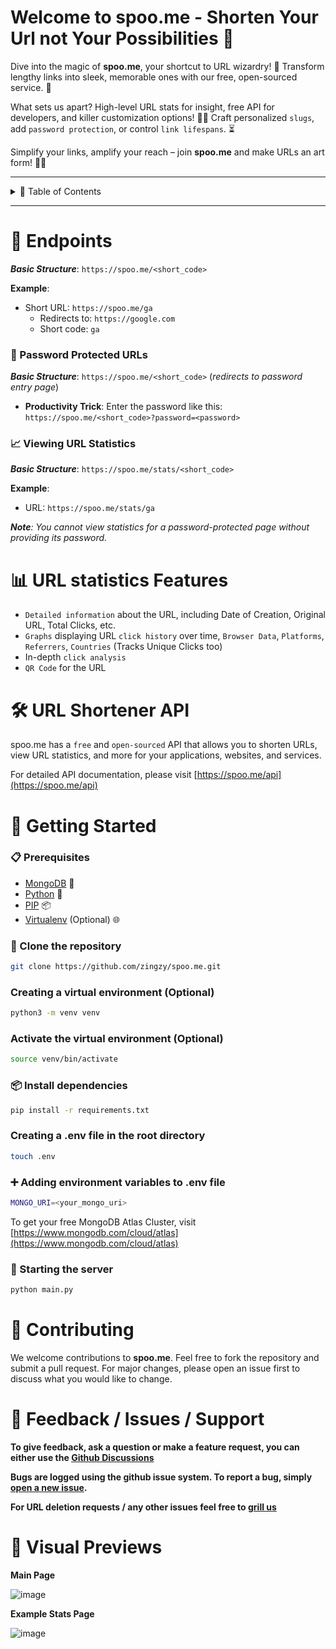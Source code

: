 # **Welcome to spoo.me - Shorten Your Url not Your Possibilities** 🚀

Dive into the magic of **spoo.me**, your shortcut to URL wizardry! 🚀 Transform lengthy links into sleek, memorable ones with our free, open-sourced service. 🌟

What sets us apart? High-level URL stats for insight, free API for developers, and killer customization options! 🎨✨ Craft personalized `slugs`, add `password protection`, or control `link lifespans`. ⏳

Simplify your links, amplify your reach – join **spoo.me** and make URLs an art form! 🎨🔗

---

<details>
<summary>📖 Table of Contents</summary>

- [**Welcome to spoo.me - Shorten Your Url not Your Possibilities** 🚀](#welcome-to-spoome---shorten-your-url-not-your-possibilities-)
- [📌 Endpoints](#-endpoints)
    - [🔐 Password Protected URLs](#-password-protected-urls)
    - [📈 Viewing URL Statistics](#-viewing-url-statistics)
- [📊 URL statistics Features](#-url-statistics-features)
- [🛠️ URL Shortener API](#️-url-shortener-api)
- [🚀 Getting Started](#-getting-started)
    - [📋 Prerequisites](#-prerequisites)
    - [📂 Clone the repository](#-clone-the-repository)
    - [Creating a virtual environment (Optional)](#creating-a-virtual-environment-optional)
    - [Activate the virtual environment (Optional)](#activate-the-virtual-environment-optional)
    - [📦 Install dependencies](#-install-dependencies)
    - [Creating a .env file in the root directory](#creating-a-env-file-in-the-root-directory)
    - [➕ Adding environment variables to .env file](#-adding-environment-variables-to-env-file)
    - [🚀 Starting the server](#-starting-the-server)
- [🤝 Contributing](#-contributing)
- [📧 Feedback / Issues / Support](#-feedback--issues--support)
- [👀 Visual Previews](#-visual-previews)

</details>

---

# 📌 Endpoints

**_Basic Structure_**: `https://spoo.me/<short_code>`

**Example**:
- Short URL: `https://spoo.me/ga`
  - Redirects to: `https://google.com`
  - Short code: `ga`

### 🔐 Password Protected URLs

**_Basic Structure_**: `https://spoo.me/<short_code>` (_redirects to password entry page_)

- **Productivity Trick**: Enter the password like this: `https://spoo.me/<short_code>?password=<password>`

### 📈 Viewing URL Statistics

**_Basic Structure_**: `https://spoo.me/stats/<short_code>`

**Example**:
- URL: `https://spoo.me/stats/ga`

_**Note**: You cannot view statistics for a password-protected page without providing its password._

# 📊 URL statistics Features

- `Detailed information` about the URL, including Date of Creation, Original URL, Total Clicks, etc.
- `Graphs` displaying URL `click history` over time, `Browser Data`, `Platforms`, `Referrers`, `Countries` (Tracks Unique Clicks too)
- In-depth `click analysis`
- `QR Code` for the URL

# 🛠️ URL Shortener API

spoo.me has a `free` and `open-sourced` API that allows you to shorten URLs, view URL statistics, and more for your applications, websites, and services.

For detailed API documentation, please visit [https://spoo.me/api](https://spoo.me/api)


# 🚀 Getting Started

### 📋 Prerequisites

- [MongoDB](https://www.mongodb.com/try/download/community) 🌿
- [Python](https://www.python.org/downloads/) 🐍
- [PIP](https://pip.pypa.io/en/stable/installing/) 📦
- [Virtualenv](https://pypi.org/project/virtualenv/) (Optional) 🌐

### 📂 Clone the repository

```bash
git clone https://github.com/zingzy/spoo.me.git
```

### Creating a virtual environment (Optional)

```bash
python3 -m venv venv
```

### Activate the virtual environment (Optional)

```bash
source venv/bin/activate
```

### 📦 Install dependencies

```bash
pip install -r requirements.txt
```

### Creating a .env file in the root directory

```bash
touch .env
```

### ➕ Adding environment variables to .env file

```bash
MONGO_URI=<your_mongo_uri>
```
  To get your free MongoDB Atlas Cluster, visit [https://www.mongodb.com/cloud/atlas](https://www.mongodb.com/cloud/atlas)


### 🚀 Starting the server

```bash
python main.py
```


# 🤝 Contributing

We welcome contributions to **spoo.me**. Feel free to fork the repository and submit a pull request. For major changes, please open an issue first to discuss what you would like to change.


# 📧 Feedback / Issues / Support

**To give feedback, ask a question or make a feature request, you can either use the [Github Discussions](https://github.com/Zingzy/spoo.me/discussions)**

**Bugs are logged using the github issue system. To report a bug, simply [open a new issue](https://github.com/Zingzy/spoo.me/issues/new).**

**For URL deletion requests / any other issues feel free to [grill us](mailto:support@spoo.me)**

# 👀 Visual Previews

**Main Page**

![image](https://github.com/Zingzy/spoo.me/assets/90309290/f50c90b2-bae2-4862-8383-f46300c3ae7b)

**Example Stats Page**

![image](https://github.com/Zingzy/spoo.me/assets/90309290/3eb2b44d-f8aa-490e-a11a-700845165e3b)
